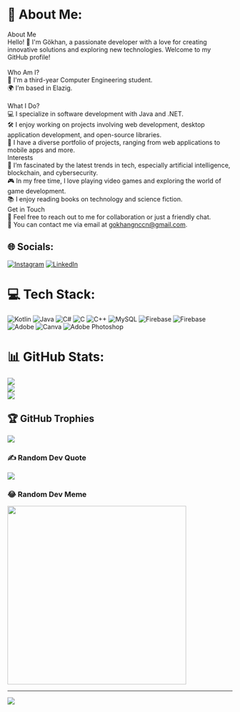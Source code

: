 # 💫 About Me:
About Me<br>Hello! 👋 I'm Gökhan, a passionate developer with a love for creating innovative solutions and exploring new technologies. Welcome to my GitHub profile!<br><br>Who Am I?<br>💼 I'm a third-year Computer Engineering student.<br>🌍 I’m based in Elazig.<br><br>What I Do?<br>💻 I specialize in software development with Java and .NET.<br>🛠 I enjoy working on projects involving web development, desktop application development, and open-source libraries.<br>📂 I have a diverse portfolio of projects, ranging from web applications to mobile apps and more.<br>Interests<br>🚀 I’m fascinated by the latest trends in tech, especially artificial intelligence, blockchain, and cybersecurity.<br>🎮 In my free time, I love playing video games and exploring the world of game development.<br>📚 I enjoy reading books on technology and science fiction.<br>Get in Touch<br>💬 Feel free to reach out to me for collaboration or just a friendly chat.<br>📧 You can contact me via email at gokhangnccn@gmail.com.<br>


## 🌐 Socials:
[![Instagram](https://img.shields.io/badge/Instagram-%23E4405F.svg?logo=Instagram&logoColor=white)](https://instagram.com/gokhangnccn) [![LinkedIn](https://img.shields.io/badge/LinkedIn-%230077B5.svg?logo=linkedin&logoColor=white)](https://linkedin.com/in/gokhangnccn) 

# 💻 Tech Stack:
![Kotlin](https://img.shields.io/badge/kotlin-%237F52FF.svg?style=for-the-badge&logo=kotlin&logoColor=white) ![Java](https://img.shields.io/badge/java-%23ED8B00.svg?style=for-the-badge&logo=openjdk&logoColor=white) ![C#](https://img.shields.io/badge/c%23-%23239120.svg?style=for-the-badge&logo=csharp&logoColor=white) ![C](https://img.shields.io/badge/c-%2300599C.svg?style=for-the-badge&logo=c&logoColor=white)  ![C++](https://img.shields.io/badge/c++-%2300599C.svg?style=for-the-badge&logo=c%2B%2B&logoColor=white)  ![MySQL](https://img.shields.io/badge/mysql-4479A1.svg?style=for-the-badge&logo=mysql&logoColor=white) ![Firebase](https://img.shields.io/badge/firebase-%23039BE5.svg?style=for-the-badge&logo=firebase) ![Firebase](https://img.shields.io/badge/firebase-a08021?style=for-the-badge&logo=firebase&logoColor=ffcd34) ![Adobe](https://img.shields.io/badge/adobe-%23FF0000.svg?style=for-the-badge&logo=adobe&logoColor=white) ![Canva](https://img.shields.io/badge/Canva-%2300C4CC.svg?style=for-the-badge&logo=Canva&logoColor=white) ![Adobe Photoshop](https://img.shields.io/badge/adobe%20photoshop-%2331A8FF.svg?style=for-the-badge&logo=adobe%20photoshop&logoColor=white)
# 📊 GitHub Stats:
![](https://github-readme-stats.vercel.app/api?username=gokhangnccn&theme=radical&hide_border=false&include_all_commits=false&count_private=false)<br/>
![](https://github-readme-streak-stats.herokuapp.com/?user=gokhangnccn&theme=radical&hide_border=false)<br/>
![](https://github-readme-stats.vercel.app/api/top-langs/?username=gokhangnccn&theme=radical&hide_border=false&include_all_commits=false&count_private=false&layout=compact)

## 🏆 GitHub Trophies
![](https://github-profile-trophy.vercel.app/?username=gokhangnccn&theme=radical&no-frame=true&no-bg=false&margin-w=4)

### ✍️ Random Dev Quote
![](https://quotes-github-readme.vercel.app/api?type=horizontal&theme=radical)

### 😂 Random Dev Meme
<img src='https://memer-new.vercel.app/' style="height: 400px;"/>

---
[![](https://visitcount.itsvg.in/api?id=gokhangnccn&icon=0&color=0)](https://visitcount.itsvg.in)

<!-- Proudly created with GPRM ( https://gprm.itsvg.in ) -->
